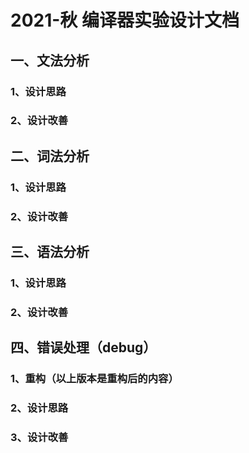 # 2021-秋  编译器实验设计文档

## 一、文法分析

### 1、设计思路

### 2、设计改善

## 二、词法分析

### 1、设计思路

### 2、设计改善

## 三、语法分析

### 1、设计思路

### 2、设计改善

## 四、错误处理（debug）

### 1、重构（以上版本是重构后的内容）

### 2、设计思路

### 3、设计改善